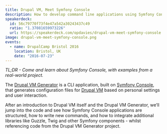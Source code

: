 ```yaml
---
title: Drupal VM, Meet Symfony Console
description: How to develop command line applications using Symfony Console, using the Drupal VM CLI as an example.
speakerdeck:
  id: 56c79770f73f4e47a542a30243437c49
  ratio: "1.37081659973226"
  url: https://speakerdeck.com/opdavies/drupal-vm-meet-symfony-console
image: drupal-vm-meet-symfony-console.png
events:
  - name: DrupalCamp Bristol 2016
    location: Bristol, UK
    date: "2016-07-23"
---
```


_TL;DR - Come and learn about Symfony Console, with examples from a real-world
project._

The [Drupal VM Generator][2] is a CLI application, built on [Symfony Console][0], that generates configuration files for [Drupal VM][1] based on personal settings and user interaction.

After an introduction to Drupal VM itself and the Drupal VM Generator, we’ll jump into the code and see how Symfony Console applications are structured, how to write new commands, and how to integrate additional libraries like Guzzle, Twig and other Symfony components - whilst referencing code from the Drupal VM Generator project.

[0]: http://symfony.com/doc/current/components/console/introduction.html
[1]: https://www.drupalvm.com
[2]: https://www.drupalvmgenerator.com

